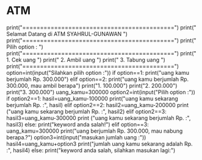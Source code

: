 # ATM
print("===========================================")
print("   Selamat Datang di ATM SYAHRUL-GUNAWAN   ")
print("===========================================")
print("                 Pilih option :            ")
print("===========================================")
print("                1. Cek uang                ")
print("                2. Ambil uang              ")
print("                3. Tabung uang             ")
print("===========================================")
option=int(input("Silahkan pilih option :"))
if option==1:
    print("uang kamu berjumlah Rp. 300.000")
elif option==2:
    print("uang kamu berjumlah Rp. 300.000, mau ambil berapa")
    print("1. 100.000")
    print("2. 200.000")
    print("3. 300.000")
    uang_kamu=300000
    option2=int(input("Pilih option :"))
    if option2==1:
        hasil=uang_kamu-100000
        print("uang kamu sekarang berjumlah Rp. :", hasil)
    elif option2==2:
        hasil2=uang_kamu-200000
        print ("uang kamu sekarang berjumlah Rp. :", hasil2)
    elif option2==3:
        hasil3=uang_kamu-300000
        print ("uang kamu sekarang berjumlah Rp. :", hasil3)
    else:
        print("keyword anda salah!")
elif option==3:
    uang_kamu=300000
    print("uang berjumlah Rp. 300.000, mau nabung berapa.?")
    option3=int(input("masukan jumlah uang :"))
    hasil4=uang_kamu+option3
    print("jumlah uang kamu sekarang adalah Rp. :", hasil4)
else:
    print("keyword anda salah, silahkan masukan lagi:")
